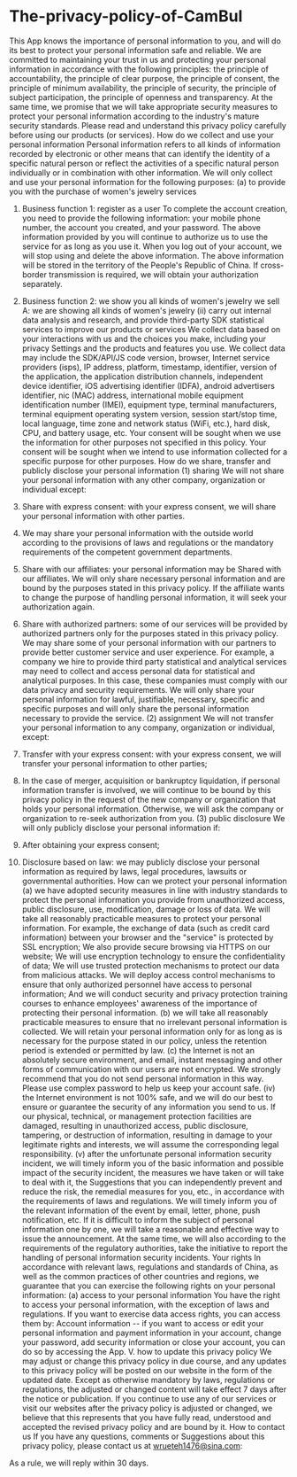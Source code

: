 # The-privacy-policy-of-CamBul

This App knows the importance of personal information to you, and will do its best to protect your personal information safe and reliable. We are committed to maintaining your trust in us and protecting your personal information in accordance with the following principles: the principle of accountability, the principle of clear purpose, the principle of consent, the principle of minimum availability, the principle of security, the principle of subject participation, the principle of openness and transparency. At the same time, we promise that we will take appropriate security measures to protect your personal information according to the industry's mature security standards. Please read and understand this privacy policy carefully before using our products (or services).
How do we collect and use your personal information
Personal information refers to all kinds of information recorded by electronic or other means that can identify the identity of a specific natural person or reflect the activities of a specific natural person individually or in combination with other information. We will only collect and use your personal information for the following purposes:
(a) to provide you with the purchase of women's jewelry services
1. Business function 1: register as a user
To complete the account creation, you need to provide the following information: your mobile phone number, the account you created, and your password.
The above information provided by you will continue to authorize us to use the service for as long as you use it. When you log out of your account, we will stop using and delete the above information.
The above information will be stored in the territory of the People's Republic of China. If cross-border transmission is required, we will obtain your authorization separately.
2. Business function 2: we show you all kinds of women's jewelry we sell
A: we are showing all kinds of women's jewelry
(ii) carry out internal data analysis and research, and provide third-party SDK statistical services to improve our products or services
We collect data based on your interactions with us and the choices you make, including your privacy Settings and the products and features you use. We collect data may include the SDK/API/JS code version, browser, Internet service providers (isps), IP address, platform, timestamp, identifier, version of the application, the application distribution channels, independent device identifier, iOS advertising identifier (IDFA), android advertisers identifier, nic (MAC) address, international mobile equipment identification number (IMEI), equipment type, terminal manufacturers, terminal equipment operating system version, session start/stop time, local language, time zone and network status (WiFi, etc.), hard disk, CPU, and battery usage, etc.
Your consent will be sought when we use the information for other purposes not specified in this policy.
Your consent will be sought when we intend to use information collected for a specific purpose for other purposes.
How do we share, transfer and publicly disclose your personal information
(1) sharing
We will not share your personal information with any other company, organization or individual except:
1. Share with express consent: with your express consent, we will share your personal information with other parties.
2. We may share your personal information with the outside world according to the provisions of laws and regulations or the mandatory requirements of the competent government departments.
3. Share with our affiliates: your personal information may be Shared with our affiliates. We will only share necessary personal information and are bound by the purposes stated in this privacy policy. If the affiliate wants to change the purpose of handling personal information, it will seek your authorization again.

4. Share with authorized partners: some of our services will be provided by authorized partners only for the purposes stated in this privacy policy. We may share some of your personal information with our partners to provide better customer service and user experience. For example, a company we hire to provide third party statistical and analytical services may need to collect and access personal data for statistical and analytical purposes. In this case, these companies must comply with our data privacy and security requirements. We will only share your personal information for lawful, justifiable, necessary, specific and specific purposes and will only share the personal information necessary to provide the service.
(2) assignment
We will not transfer your personal information to any company, organization or individual, except:
1. Transfer with your express consent: with your express consent, we will transfer your personal information to other parties;
2. In the case of merger, acquisition or bankruptcy liquidation, if personal information transfer is involved, we will continue to be bound by this privacy policy in the request of the new company or organization that holds your personal information. Otherwise, we will ask the company or organization to re-seek authorization from you.
(3) public disclosure
We will only publicly disclose your personal information if:
1. After obtaining your express consent;
2. Disclosure based on law: we may publicly disclose your personal information as required by laws, legal procedures, lawsuits or governmental authorities.
How can we protect your personal information
(a) we have adopted security measures in line with industry standards to protect the personal information you provide from unauthorized access, public disclosure, use, modification, damage or loss of data. We will take all reasonably practicable measures to protect your personal information. For example, the exchange of data (such as credit card information) between your browser and the "service" is protected by SSL encryption; We also provide secure browsing via HTTPS on our website; We will use encryption technology to ensure the confidentiality of data; We will use trusted protection mechanisms to protect our data from malicious attacks. We will deploy access control mechanisms to ensure that only authorized personnel have access to personal information; And we will conduct security and privacy protection training courses to enhance employees' awareness of the importance of protecting their personal information.
(b) we will take all reasonably practicable measures to ensure that no irrelevant personal information is collected. We will retain your personal information only for as long as is necessary for the purpose stated in our policy, unless the retention period is extended or permitted by law.
(c) the Internet is not an absolutely secure environment, and email, instant messaging and other forms of communication with our users are not encrypted. We strongly recommend that you do not send personal information in this way. Please use complex password to help us keep your account safe.
(iv) the Internet environment is not 100% safe, and we will do our best to ensure or guarantee the security of any information you send to us. If our physical, technical, or management protection facilities are damaged, resulting in unauthorized access, public disclosure, tampering, or destruction of information, resulting in damage to your legitimate rights and interests, we will assume the corresponding legal responsibility.
(v) after the unfortunate personal information security incident, we will timely inform you of the basic information and possible impact of the security incident, the measures we have taken or will take to deal with it, the Suggestions that you can independently prevent and reduce the risk, the remedial measures for you, etc., in accordance with the requirements of laws and regulations. We will timely inform you of the relevant information of the event by email, letter, phone, push notification, etc. If it is difficult to inform the subject of personal information one by one, we will take a reasonable and effective way to issue the announcement.
At the same time, we will also according to the requirements of the regulatory authorities, take the initiative to report the handling of personal information security incidents.
Your rights
In accordance with relevant laws, regulations and standards of China, as well as the common practices of other countries and regions, we guarantee that you can exercise the following rights on your personal information:
(a) access to your personal information
You have the right to access your personal information, with the exception of laws and regulations. If you want to exercise data access rights, you can access them by:
Account information -- if you want to access or edit your personal information and payment information in your account, change your password, add security information or close your account, you can do so by accessing the App.
V. how to update this privacy policy
We may adjust or change this privacy policy in due course, and any updates to this privacy policy will be posted on our website in the form of the updated date. Except as otherwise mandatory by laws, regulations or regulations, the adjusted or changed content will take effect 7 days after the notice or publication. If you continue to use any of our services or visit our websites after the privacy policy is adjusted or changed, we believe that this represents that you have fully read, understood and accepted the revised privacy policy and are bound by it.
How to contact us
If you have any questions, comments or Suggestions about this privacy policy, please contact us at wrueteh1476@sina.com:

As a rule, we will reply within 30 days.
